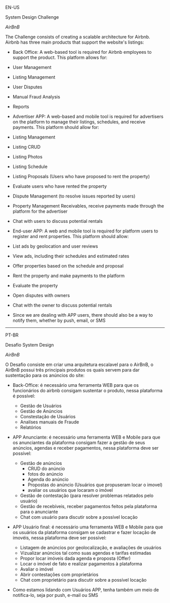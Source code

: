 EN-US 

System Design Challenge

*AirBnB*

The Challenge consists of creating a scalable architecture for Airbnb. Airbnb has three main products that support the website's listings:

- Back Office: A web-based tool is required for Airbnb employees to support the product. This platform allows for:
- User Management
- Listing Management
- User Disputes
- Manual Fraud Analysis
- Reports

- Advertiser APP: A web-based and mobile tool is required for advertisers on the platform to manage their listings, schedules, and receive payments. This platform should allow for:
- Listing Management
- Listing CRUD
- Listing Photos
- Listing Schedule
- Listing Proposals (Users who have proposed to rent the property)
- Evaluate users who have rented the property
- Dispute Management (to resolve issues reported by users)
- Property Management Receivables, receive payments made through the platform for the advertiser
- Chat with users to discuss potential rentals

- End-user APP: A web and mobile tool is required for platform users to register and rent properties. This platform should allow:
- List ads by geolocation and user reviews
- View ads, including their schedules and estimated rates
- Offer properties based on the schedule and proposal
- Rent the property and make payments to the platform
- Evaluate the property
- Open disputes with owners
- Chat with the owner to discuss potential rentals

- Since we are dealing with APP users, there should also be a way to notify them, whether by push, email, or SMS

__________________________________________________________________________________________________

PT-BR

Desafio System Design 

*AirBnB*

O Desafio consiste em criar uma arquitetura escalavel para o AirBnB, o AirBnB possui três principais produtos os quais servem para dar sustentação para os anúncios do site: 

- Back-Office: é necessário uma ferramenta WEB para que os funcionários do airbnb consigam sustentar o produto, nessa plataforma é possível: 
    - Gestão de Usuários
    - Gestão de Anúncios
    - Constestação de Usuários
    - Analíses manuais de Fraude 
    - Relatórios

- APP Anunciante: é necessário uma ferramenta WEB e Mobile para que os anunciantes da plataforma consigam fazer a gestão de seus anúncios, agendas e receber pagamentos, nessa plataforma deve ser possível:
    - Gestão de anúncios
        - CRUD do anúncio
        - fotos do anúncio 
        - Agenda do anúncio
        - Propostas do anúncio (Usuários que propuseram locar o imovel)
        - avaliar os usuários que locaram o imóvel 
    - Gestão de contestação (para resolver problemas relatados pelo usuário)
    - Gestão de recebíveis, receber pagamentos feitos pela plataforma para o anunciante 
    - Chat com usuário para discutir sobre a possível locação

- APP Usuário final: é necessário uma ferramenta WEB e Mobile para que os usuários da plataforma consigam se cadastrar e fazer locação de imovéis, nessa plataforma deve ser possível: 
    - Listagem de anúncios por geolocalização, e avaliações de usuários 
    - Vizualizar anúncios tal como suas agendas e tarifas estimadas
    - Propor locar imóveis dada agenda e proposta (Offer)
    - Locar o imóvel de fato e realizar pagamentos à plataforma
    - Avaliar o imóvel
    - Abrir contestações com proprietários 
    - Chat com proprietário para discutir sobre a possível locação


- Como estamos lidando com Usuários APP, tenha também um meio de notifica-lo, seja por push, e-mail ou SMS